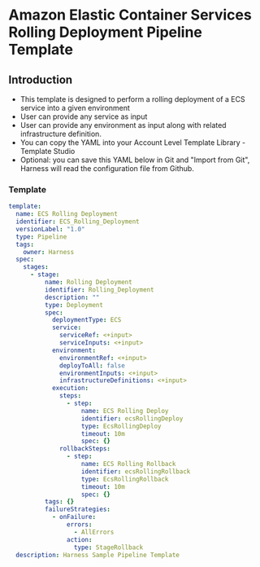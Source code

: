 # Amazon Elastic Container Services Rolling Deployment Pipeline Template

## Introduction

- This template is designed to perform a rolling deployment of a ECS service into a given environment
- User can provide any service as input
- User can provide any environment as input along with related infrastructure definition.
- You can copy the YAML into your Account Level Template Library - Template Studio
- Optional: you can save this YAML below in Git and "Import from Git", Harness will read the configuration file from Github.

### Template

```YAML
template:
  name: ECS Rolling Deployment
  identifier: ECS_Rolling_Deployment
  versionLabel: "1.0"
  type: Pipeline
  tags:
    owner: Harness
  spec:
    stages:
      - stage:
          name: Rolling Deployment
          identifier: Rolling_Deployment
          description: ""
          type: Deployment
          spec:
            deploymentType: ECS
            service:
              serviceRef: <+input>
              serviceInputs: <+input>
            environment:
              environmentRef: <+input>
              deployToAll: false
              environmentInputs: <+input>
              infrastructureDefinitions: <+input>
            execution:
              steps:
                - step:
                    name: ECS Rolling Deploy
                    identifier: ecsRollingDeploy
                    type: EcsRollingDeploy
                    timeout: 10m
                    spec: {}
              rollbackSteps:
                - step:
                    name: ECS Rolling Rollback
                    identifier: ecsRollingRollback
                    type: EcsRollingRollback
                    timeout: 10m
                    spec: {}
          tags: {}
          failureStrategies:
            - onFailure:
                errors:
                  - AllErrors
                action:
                  type: StageRollback
  description: Harness Sample Pipeline Template
```
